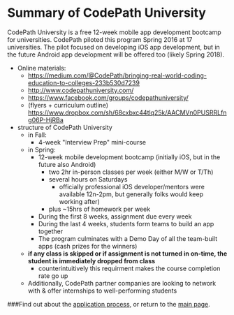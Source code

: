 # Summary of CodePath University
CodePath University is a free 12-week mobile app development bootcamp for universities. CodePath piloted this program Spring 2016 at 17 universities. The pilot focused on developing iOS app development, but in the future Android app development will be offered too (likely Spring 2018).

- Online materials:
  - https://medium.com/@CodePath/bringing-real-world-coding-education-to-colleges-233b530d7239 
  - http://www.codepathuniversity.com/ 
  - https://www.facebook.com/groups/codepathuniversity/
  - (flyers + curriculum outline) https://www.dropbox.com/sh/68cxbxc44tlq25k/AACMVn0PUSRRLfng06P-HjRBa
- structure of CodePath University
  - in Fall: 
    - 4-week "Interview Prep" mini-course
  - in Spring: 
    - 12-week mobile development bootcamp (initially iOS, but in the future also Android)
      - two 2hr in-person classes per week (either M/W or T/Th)
      - several hours on Saturdays 
        - officially professional iOS developer/mentors were available 12n-2pm, but generally folks would keep working after)
      - plus ~15hrs of homework per week
    - During the first 8 weeks, assignment due every week
    - During the last 4 weeks, students form teams to build an app together
    - The program culminates with a Demo Day of all the team-built apps (cash prizes for the winners)
  - **__if any class is skipped or if assignment is not turned in on-time, the student is immediately dropped from  class__**
    - counterintuitively this requirment makes the course completion rate go up
  - Additionally, CodePath partner companies are looking to network with & offer internships to well-performing students

###Find out about the [application process](./application.md), or return to the [main page](./README.md).
